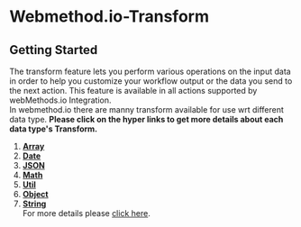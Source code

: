 # Webmethod.io-Transform
## Getting Started
The transform feature lets you perform various operations on the input data in order to help you customize your workflow output or the data you send to the next action. This feature is available in all actions supported by webMethods.io Integration. <br/>
In webmethod.io there are manny transform available for use wrt different data type. <b>Please click on the hyper links to get more details about each data type's Transform. </b>
1. <b>[Array](https://github.com/SoftwareAG/Transform-Array)</b>
2. <b>[Date](https://github.com/SoftwareAG/Transform-Date)</b>
3. <b>[JSON](https://github.com/SoftwareAG/Transform-JSON)</b>
4. <b>[Math](https://github.com/SoftwareAG/Transform-Math)</b>
5. <b>[Util](https://github.com/SoftwareAG/Transform-Util)</b>
6. <b>[Object](https://github.com/SoftwareAG/Transform-Object)</b>
7. <b>[String](https://github.com/SoftwareAG/Transform-String)</b><br/>
For more details please [click here](https://docs.webmethods.io/integration/additional_features/data_transformation/#gsc.tab=0).
